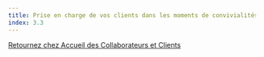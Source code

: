 ```yaml
---
title: Prise en charge de vos clients dans les moments de convivialités
index: 3.3
---
```


[Retournez chez Accueil des Collaborateurs et Clients](/posts/accueildesclients) 